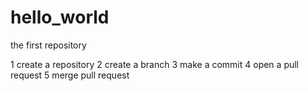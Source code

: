 # hello_world
the first repository

1 create a repository
2 create a branch
3 make a commit
4 open a pull request
5 merge pull request
